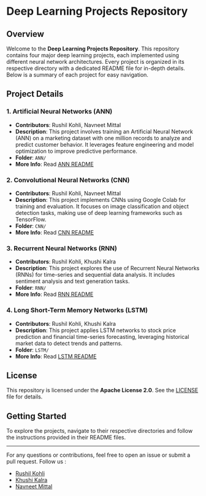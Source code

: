 # **Deep Learning Projects Repository**

## **Overview**

Welcome to the **Deep Learning Projects Repository**. This repository contains four major deep learning projects, each implemented using different neural network architectures. Every project is organized in its respective directory with a dedicated README file for in-depth details. Below is a summary of each project for easy navigation.

## **Project Details**

### **1\. Artificial Neural Networks (ANN)**

* **Contributors**: Rushil Kohli, Navneet Mittal  
* **Description**: This project involves training an Artificial Neural Network (ANN) on a marketing dataset with one million records to analyze and predict customer behavior. It leverages feature engineering and model optimization to improve predictive performance.  
* **Folder**: `ANN/`  
* **More Info**: Read [ANN README](https://github.com/Rushil-K/Deep-Learning/blob/main/ANN/README.md)

### **2\. Convolutional Neural Networks (CNN)**

* **Contributors**: Rushil Kohli, Navneet Mittal  
* **Description**: This project implements CNNs using Google Colab for training and evaluation. It focuses on image classification and object detection tasks, making use of deep learning frameworks such as TensorFlow.  
* **Folder**: `CNN/`  
* **More Info**: Read [CNN README](https://github.com/Rushil-K/Deep-Learning/blob/main/CNN/README.md)

### **3\. Recurrent Neural Networks (RNN)**

* **Contributors**: Rushil Kohli, Khushi Kalra  
* **Description**: This project explores the use of Recurrent Neural Networks (RNNs) for time-series and sequential data analysis. It includes sentiment analysis and text generation tasks.  
* **Folder**: `RNN/`  
* **More Info**: Read [RNN README](https://github.com/Rushil-K/Deep-Learning/blob/main/RNN/README.md)

### **4\. Long Short-Term Memory Networks (LSTM)**

* **Contributors**: Rushil Kohli, Khushi Kalra  
* **Description**: This project applies LSTM networks to stock price prediction and financial time-series forecasting, leveraging historical market data to detect trends and patterns.  
* **Folder**: `LSTM/`  
* **More Info**: Read [LSTM README](https://github.com/Rushil-K/Deep-Learning/blob/main/LSTM/README.md)

## **License**

This repository is licensed under the **Apache License 2.0**. See the [LICENSE](https://github.com/Rushil-K/Deep-Learning/blob/main/LICENSE) file for details.

## **Getting Started**

To explore the projects, navigate to their respective directories and follow the instructions provided in their README files.

---

For any questions or contributions, feel free to open an issue or submit a pull request.
Follow us :
- [Rushil Kohli](https://github.com/Rushil-K)
- [Khushi Kalra](https://github.com/KhushiKalra21)
- [Navneet Mittal](https://github.com/Navneet-Mittal911)
